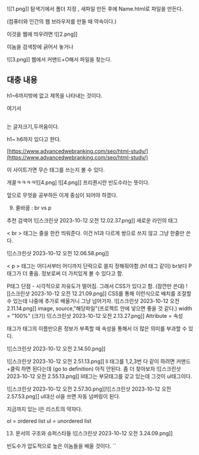 
![[1.png]]
탐색기에서 폴더 지정 , 새파일 만든 후에 Name.html로 파일을 만든다.

(컴퓨터와 인간의 웹 브라우저를 만들 때 약속이다.)

  

이것을 웹에 띄우려면
![[2.png]]

이놈을 검색창에 긁어서 놓거나

  

![[3.png]]
웹에서 커맨드+O해서 파일을 찾는다.

  

  

<h2>대충 내용</h2>

h1~6까지밖에 없고 제목을 나타내는 것이다.

  

  

여기서 <h2> </h2>는 글자크기,두꺼움이다.

h1~ h6까지 있다고 한다.

  

  

[https://www.advancedwebranking.com/seo/html-study/](https://www.advancedwebranking.com/seo/html-study/)

이 사이트가면 무슨 태그를 쓰는지 볼 수 있다.

개꿀ㅋㅋㅋㅋ![[4.png]
![[4.png]]
프리퀀시란 빈도수라는 뜻이다.

앞으로 무엇을 공부하든 이게 중심이 되어야 하겠다.

9. 줄바꿈 : br vs p

추천 검색어
![[스크린샷 2023-10-12 오전 12.02.37.png]]
새로운 라인의 태그

< br > 태그는 줄을 한칸 띄워준다.
이건 h1과 다르게 쌍으로 쓰지 않고 그냥 한줄만 쓴다.

![[스크린샷 2023-10-12 오전 12.06.58.png]]

< p > 태그는 어디서부터 어디까지 단락으로 쓸지 정해줘야함.(h1 태그 같이)
br보다 P태그가 더 좋음.
정보로써 더 가치있게 볼 수 있다고 함.

P태그 단점 - 시각적으로 자유도가 떨어짐.
그래서 CSS가 있다고 함. (잠깐만 쓴대)
![[스크린샷 2023-10-12 오전 12.21.09.png]]
CSS를 통해 이런식으로 배치를 조절할 수 있는데
나중에 추가로 배울거니 그냥 넘어가자.
![[스크린샷 2023-10-12 오전 2.11.14.png]]
image, source,"해당파일"(프로젝트 안에 넣으면 좋을 것 같다.)
width = "100%"
(크기)
![[스크린샷 2023-10-12 오전 2.13.27.png]]
Attribute = 속성

태그가 태그의 이름만으론 정보가 부족할 때 속성을 통해서 더 많은 의미를 부과할 수 있다.



![[스크린샷 2023-10-12 오전 2.14.50.png]]

![[스크린샷 2023-10-12 오전 2.51.13.png]]
li 태그를 1,2,3번 다 같이 하려면 커맨드+클릭 하면 된다는데 (go to definition)
아직 안된다. 좀 더 찾아보자
![[스크린샷 2023-10-12 오전 2.55.13.png]]
li태그는 부모태그를 갖고 있는데 그것이 ul태그이다.


![[스크린샷 2023-10-12 오전 2.57.30.png]]![[스크린샷 2023-10-12 오전 2.57.53.png]]
ul대신 ol을 쓰면 자동 넘버링이 된다.

지금까지 있는 l은 리스트의 약자다.

ol = ordered list
ul = unordered list

13. 문서의 구조와 슈퍼스타들
![[스크린샷 2023-10-12 오전 3.24.09.png]]

빈도수가 압도적으로 높은 이놈들을 배울 것이다.
``